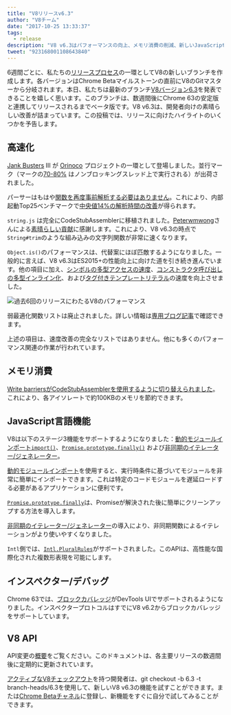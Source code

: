 ```yaml
---
title: "V8リリースv6.3"
author: "V8チーム"
date: "2017-10-25 13:33:37"
tags: 
  - release
description: "V8 v6.3はパフォーマンスの向上、メモリ消費の削減、新しいJavaScript言語機能のサポートを含みます。"
tweet: "923168001108643840"
---
```

6週間ごとに、私たちの[リリースプロセス](/docs/release-process)の一環としてV8の新しいブランチを作成します。各バージョンはChrome Betaマイルストーンの直前にV8のGitマスターから分岐されます。本日、私たちは最新のブランチ[V8バージョン6.3](https://chromium.googlesource.com/v8/v8.git/+log/branch-heads/6.3)を発表できることを嬉しく思います。このブランチは、数週間後にChrome 63の安定版と連携してリリースされるまでベータ版です。V8 v6.3は、開発者向けの素晴らしい改善が詰まっています。この投稿では、リリースに向けたハイライトのいくつかを予告します。

<!--truncate-->
## 高速化

[Jank Busters](/blog/jank-busters) III が [Orinoco](/blog/orinoco) プロジェクトの一環として登場しました。並行マーク（マークの[70-80%](https://chromeperf.appspot.com/report?sid=612eec65c6f5c17528f9533349bad7b6f0020dba595d553b1ea6d7e7dcce9984) はノンブロッキングスレッド上で実行される）が出荷されました。

パーサーはもはや[関数を再度事前解析する必要はありません](https://docs.google.com/document/d/1TqpdGeLmURL2gc18s6PwNeyZOvayQJtJ16TCn0BEt48/edit#heading=h.un2pnqwbiw11)。これにより、内部起動Top25ベンチマークで[中央値14%の解析時間の改善](https://docs.google.com/document/d/1TqpdGeLmURL2gc18s6PwNeyZOvayQJtJ16TCn0BEt48/edit#heading=h.dvuo4tqnsmml)が得られます。

`string.js` は完全にCodeStubAssemblerに移植されました。[Peterwmwong](https://twitter.com/peterwmwong)さんによる[素晴らしい貢献](https://chromium-review.googlesource.com/q/peter.wm.wong)に感謝します。これにより、V8 v6.3の時点で`String#trim`のような組み込みの文字列関数が非常に速くなります。

`Object.is()`のパフォーマンスは、代替案にほぼ匹敵するようになりました。一般的に言えば、V8 v6.3はES2015+の性能向上に向けた道を引き続き進んでいます。他の項目に加え、[シンボルの多型アクセスの速度](https://bugs.chromium.org/p/v8/issues/detail?id=6367)、[コンストラクタ呼び出しの多型インライン化](https://bugs.chromium.org/p/v8/issues/detail?id=6885)、および[タグ付きテンプレートリテラル](https://pasteboard.co/GLYc4gt.png)の速度を向上させました。

![過去6回のリリースにわたるV8のパフォーマンス](/_img/v8-release-63/ares6.svg)

弱最適化関数リストは廃止されました。詳しい情報は[専用ブログ記事](/blog/lazy-unlinking)で確認できます。

上述の項目は、速度改善の完全なリストではありません。他にも多くのパフォーマンス関連の作業が行われています。

## メモリ消費

[Write barriersがCodeStubAssemblerを使用するように切り替えられました](https://chromium.googlesource.com/v8/v8/+/dbfdd4f9e9741df0a541afdd7516a34304102ee8)。これにより、各アイソレートで約100KBのメモリを節約できます。

## JavaScript言語機能

V8は以下のステージ3機能をサポートするようになりました：[動的モジュールインポート`import()`](https://features/dynamic-import)、[`Promise.prototype.finally()`](/features/promise-finally) および[非同期のイテレーター/ジェネレーター](https://github.com/tc39/proposal-async-iteration)。

[動的モジュールインポート](/features/dynamic-import)を使用すると、実行時条件に基づいてモジュールを非常に簡単にインポートできます。これは特定のコードモジュールを遅延ロードする必要があるアプリケーションに便利です。

[`Promise.prototype.finally`](/features/promise-finally)は、Promiseが解決された後に簡単にクリーンアップする方法を導入します。

[非同期のイテレーター/ジェネレーター](https://github.com/tc39/proposal-async-iteration)の導入により、非同期関数によるイテレーションがより使いやすくなりました。

`Intl`側では、[`Intl.PluralRules`](/features/intl-pluralrules)がサポートされました。このAPIは、高性能な国際化された複数形表現を可能にします。

## インスペクター/デバッグ

Chrome 63では、[ブロックカバレッジ](https://docs.google.com/presentation/d/1IFqqlQwJ0of3NuMvcOk-x4P_fpi1vJjnjGrhQCaJkH4/edit#slide=id.g271d6301ff_0_44)がDevTools UIでサポートされるようになりました。インスペクタープロトコルはすでにV8 v6.2からブロックカバレッジをサポートしています。

## V8 API

API変更の[概要](https://docs.google.com/document/d/1g8JFi8T_oAE_7uAri7Njtig7fKaPDfotU6huOa1alds/edit)をご覧ください。このドキュメントは、各主要リリースの数週間後に定期的に更新されています。

[アクティブなV8チェックアウト](/docs/source-code#using-git)を持つ開発者は、git checkout -b 6.3 -t branch-heads/6.3を使用して、新しいV8 v6.3の機能を試すことができます。または[Chrome Betaチャネル](https://www.google.com/chrome/browser/beta.html)に登録し、新機能をすぐに自分で試してみることができます。
